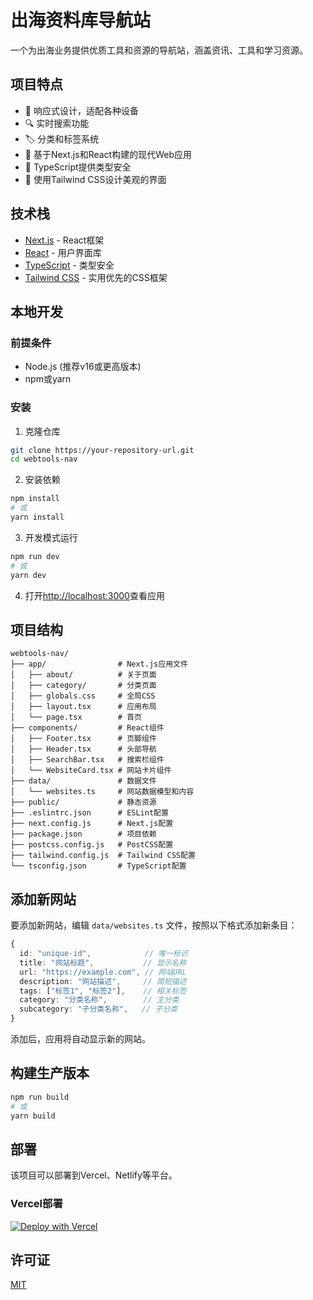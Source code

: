 # 出海资料库导航站

一个为出海业务提供优质工具和资源的导航站，涵盖资讯、工具和学习资源。

## 项目特点

- 📱 响应式设计，适配各种设备
- 🔍 实时搜索功能
- 🏷️ 分类和标签系统
- 🚀 基于Next.js和React构建的现代Web应用
- 💪 TypeScript提供类型安全
- 🎨 使用Tailwind CSS设计美观的界面

## 技术栈

- [Next.js](https://nextjs.org/) - React框架
- [React](https://reactjs.org/) - 用户界面库
- [TypeScript](https://www.typescriptlang.org/) - 类型安全
- [Tailwind CSS](https://tailwindcss.com/) - 实用优先的CSS框架

## 本地开发

### 前提条件

- Node.js (推荐v16或更高版本)
- npm或yarn

### 安装

1. 克隆仓库
```bash
git clone https://your-repository-url.git
cd webtools-nav
```

2. 安装依赖
```bash
npm install
# 或
yarn install
```

3. 开发模式运行
```bash
npm run dev
# 或
yarn dev
```

4. 打开[http://localhost:3000](http://localhost:3000)查看应用

## 项目结构

```
webtools-nav/
├── app/                # Next.js应用文件
│   ├── about/          # 关于页面
│   ├── category/       # 分类页面
│   ├── globals.css     # 全局CSS
│   ├── layout.tsx      # 应用布局
│   └── page.tsx        # 首页
├── components/         # React组件
│   ├── Footer.tsx      # 页脚组件
│   ├── Header.tsx      # 头部导航
│   ├── SearchBar.tsx   # 搜索栏组件
│   └── WebsiteCard.tsx # 网站卡片组件
├── data/               # 数据文件
│   └── websites.ts     # 网站数据模型和内容
├── public/             # 静态资源
├── .eslintrc.json      # ESLint配置
├── next.config.js      # Next.js配置
├── package.json        # 项目依赖
├── postcss.config.js   # PostCSS配置
├── tailwind.config.js  # Tailwind CSS配置
└── tsconfig.json       # TypeScript配置
```

## 添加新网站

要添加新网站，编辑 `data/websites.ts` 文件，按照以下格式添加新条目：

```typescript
{
  id: "unique-id",            // 唯一标识
  title: "网站标题",           // 显示名称
  url: "https://example.com", // 网站URL
  description: "网站描述",     // 简短描述
  tags: ["标签1", "标签2"],    // 相关标签
  category: "分类名称",        // 主分类
  subcategory: "子分类名称",   // 子分类
}
```

添加后，应用将自动显示新的网站。

## 构建生产版本

```bash
npm run build
# 或
yarn build
```

## 部署

该项目可以部署到Vercel、Netlify等平台。

### Vercel部署

[![Deploy with Vercel](https://vercel.com/button)](https://vercel.com/new/clone?repository-url=https://github.com/your-username/webtools-nav)

## 许可证

[MIT](LICENSE) 